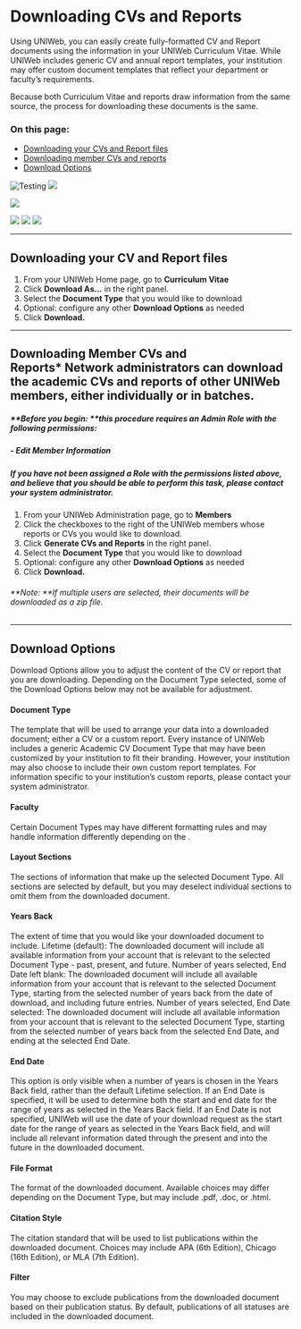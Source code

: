 # Downloading CVs and Reports
Using UNIWeb, you can easily create fully-formatted CV and Report documents using the information in your UNIWeb Curriculum Vitae. While UNIWeb includes generic CV and annual report templates, your institution may offer custom document templates that reflect your department or faculty’s requirements.

Because both Curriculum Vitae and reports draw information from the same source, the process for downloading these documents is the same.

### On this page:
- [Downloading your CVs and Report files][1]
- [Downloading member CVs and reports][2]
- [Download Options][3]

![Testing][image-1]
![][image-2]

![][image-3]

![][image-4]
![][image-5]
![][image-6]



---- 
## Downloading your CV and Report files
1. From your UNIWeb Home page, go to **Curriculum Vitae** 
2. Click **Download As...** in the right panel.
3. Select the **Document Type** that you would like to download
4. Optional: configure any other **Download Options** as needed
5. Click **Download.**
---- 
## Downloading Member CVs and Reports\* Network administrators can download the academic CVs and reports of other UNIWeb members, either individually or in batches.

##### **Before you begin: **this procedure requires an Admin Role with the following permissions:
##### - Edit Member Information
##### If you have not been assigned a Role with the permissions listed above, and believe that you should be able to perform this task, please contact your system administrator.

1. From your UNIWeb Administration page, go to **Members** 
2. Click the checkboxes to the right of the UNIWeb members whose reports or CVs you would like to download.
3. Click **Generate CVs and Reports** in the right panel.
4. Select the **Document Type** that you would like to download
5. Optional: configure any other **Download Options** as needed
6. Click **Download.**

###### **Note: **If multiple users are selected, their documents will be downloaded as a zip file.

---- 
## Download Options
Download Options allow you to adjust the content of the CV or report that you are downloading. Depending on the Document Type selected, some of the Download Options below may not be available for adjustment. 

#### Document Type
The template that will be used to arrange your data into a downloaded document; either a CV or a custom report. Every instance of UNIWeb includes a generic Academic CV Document Type that may have been customized by your institution to fit their branding. However, your institution may also choose to include their own custom report templates. For information specific to your institution’s custom reports, please contact your system administrator.

#### Faculty
Certain Document Types may have different formatting rules and may handle information differently depending on the .

#### Layout Sections
The sections of information that make up the selected Document Type. All sections are selected by default, but you may deselect individual sections to omit them from the downloaded document.

#### Years Back
The extent of time that you would like your downloaded document to include.
Lifetime (default): The downloaded document will include all available information from your account that is relevant to the selected Document Type - past, present, and future.
Number of years selected, End Date left blank: The downloaded document will include all available information from your account that is relevant to the selected Document Type, starting from the selected number of years back from the date of download, and including future entries.
Number of years selected, End Date selected: The downloaded document will include all available information from your account that is relevant to the selected Document Type, starting from the selected number of years back from the selected End Date, and ending at the selected End Date.

#### End Date
This option is only visible when a number of years is chosen in the Years Back field, rather than the default Lifetime selection. 
If an End Date is specified, it will be used to determine both the start and end date for the range of years as selected in the Years Back field. 
If an End Date is not specified, UNIWeb will use the date of your download request as the start date for the range of years as selected in the Years Back field, and will include all relevant information dated through the present and into the future in the downloaded document.

#### File Format
The format of the downloaded document. Available choices may differ depending on the Document Type, but may include .pdf, .doc, or .html.

#### Citation Style
The citation standard that will be used to list publications within the downloaded document. Choices may include APA (6th Edition), Chicago (16th Edition), or MLA (7th Edition).

#### Filter
You may choose to exclude publications from the downloaded document based on their publication status. By default, publications of all statuses are included in the downloaded document.

[1]:	#downloading-your-cv-and-report-files
[2]:	#downloading-member-cvs-and-reports
[3]:	#download-options

[image-1]:	https://policomm-commpoli.gccollab.ca/conference2018/assets/images/conf-logo-v2.png "Policomm"
[image-2]:	https://policomm-commpoli.gccollab.ca/conference2018/assets/images/conf-logo-v2.png
[image-3]:	https://github.com/Proximify/uniweb-guides/raw/master/Photos/testimage.png
[image-4]:	https://github.com/Proximify/uniweb-guides/blob/master/Photos/testimage.png?raw=true
[image-5]:	https://github.com/Proximify/uniweb-guides/raw/master/Photos/testimage.png
[image-6]:	https://github.com/Proximify/uniweb-guides/raw/master/Photos/test.png